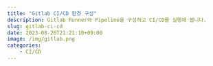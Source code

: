```yaml
---
title: "Gitlab CI/CD 환경 구성"
description: Gitlab Runner와 Pipeline을 구성하고 CI/CD를 실행해 봅니다.
slug: gitlab-ci-cd
date: 2023-08-26T21:21:10+09:00
image: /img/gitlab.png
categories:
    - CI/CD
---
```


